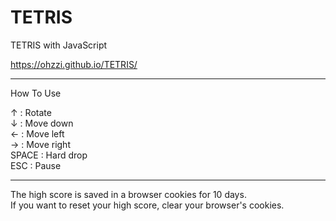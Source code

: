 # TETRIS
TETRIS with JavaScript  
  
https://ohzzi.github.io/TETRIS/
  
------------------------------------------------------------------  
  
How To Use

↑ : Rotate  
↓ : Move down  
← : Move left  
→ : Move right  
SPACE : Hard drop  
ESC : Pause
  
------------------------------------------------------------------  
  
The high score is saved in a browser cookies for 10 days.  
If you want to reset your high score, clear your browser's cookies.
